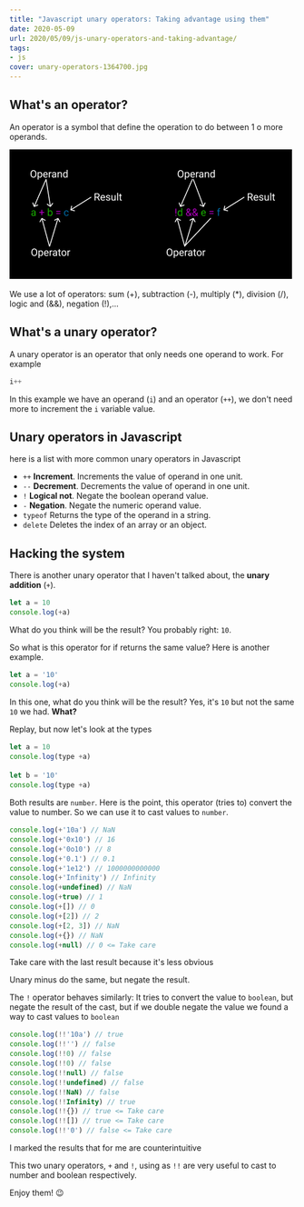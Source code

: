 ```yaml
---
title: "Javascript unary operators: Taking advantage using them"
date: 2020-05-09
url: 2020/05/09/js-unary-operators-and-taking-advantage/
tags:
- js
cover: unary-operators-1364700.jpg
---
```


## What's an operator?
An operator is a symbol that define the operation to do between 1 o more operands.


![](operators.png)

We use a lot of operators: sum (+), subtraction (-), multiply (*), division (/), logic and (&&), negation (!),...


## What's a unary operator?

A unary operator is an operator that only needs one operand to work.
For example
```javascript
i++
```
In this example we have an operand (`i`) and an operator (`++`), we don't need more to increment the `i` variable value.

## Unary operators in Javascript

here is a list with more common unary operators in Javascript


* `++` **Increment**. Increments the value of operand in one unit.
* `--` **Decrement**. Decrements the value of operand in one unit.
* `!` **Logical not**. Negate the boolean operand value.
* `-` **Negation**. Negate the numeric operand value.
* `typeof` Returns the type of the operand in a string.
* `delete` Deletes the index of an array or an object.

## Hacking the system

There is another unary operator that I haven't talked about, the **unary addition** (`+`).

```javascript
let a = 10
console.log(+a)
```

What do you think will be the result? You probably right: `10`.

So what is this operator for if returns the same value? Here is another example.


```javascript
let a = '10'
console.log(+a)
```
In this one, what do you think will be the result? Yes, it's `10` but not the same `10` we had. **What?**

Replay, but now let's look at the types 

```javascript
let a = 10
console.log(type +a)

let b = '10'
console.log(type +a)
```

Both results are `number`. Here is the point, this operator (tries to) convert the value to number. So we can use it to cast values to `number`.

```javascript
console.log(+'10a') // NaN
console.log(+'0x10') // 16
console.log(+'0o10') // 8
console.log(+'0.1') // 0.1
console.log(+'1e12') // 1000000000000
console.log(+'Infinity') // Infinity
console.log(+undefined) // NaN
console.log(+true) // 1
console.log(+[]) // 0
console.log(+[2]) // 2
console.log(+[2, 3]) // NaN
console.log(+{}) // NaN
console.log(+null) // 0 <= Take care
```
Take care with the last result because it's less obvious

Unary minus do the same, but negate the result.


The `!` operator behaves similarly: It tries to convert the value to `boolean`, but negate the result of the cast, but if we double negate the value we found a way to cast values to `boolean`

```javascript
console.log(!!'10a') // true
console.log(!!'') // false
console.log(!!0) // false
console.log(!!0) // false
console.log(!!null) // false
console.log(!!undefined) // false
console.log(!!NaN) // false
console.log(!!Infinity) // true
console.log(!!{}) // true <= Take care
console.log(!![]) // true <= Take care
console.log(!!'0') // false <= Take care
```
I marked the results that for me are counterintuitive

This two unary operators, `+` and `!`, using as `!!` are very useful to cast to number and boolean respectively.

Enjoy them! :wink:


